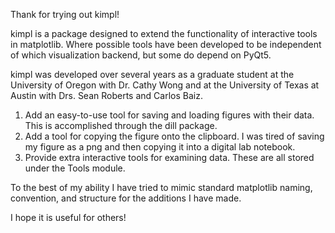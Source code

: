 Thank for trying out kimpl! 

kimpl is a package designed to extend the functionality of interactive tools in matplotlib. Where possible tools have been developed to be independent of which visualization backend, but some do depend on PyQt5.

kimpl was developed over several years as a graduate student at the University of Oregon with Dr. Cathy Wong and at the University of Texas at Austin with Drs. Sean Roberts and Carlos Baiz. 

1. Add an easy-to-use tool for saving and loading figures with their data. This is accomplished through the dill package.
2. Add a tool for copying the figure onto the clipboard. I was tired of saving my figure as a png and then copying it into a digital lab notebook.
3. Provide extra interactive tools for examining data. These are all stored under the Tools module.

To the best of my ability I have tried to mimic standard matplotlib naming, convention, and structure for the additions I have made.

I hope it is useful for others!
